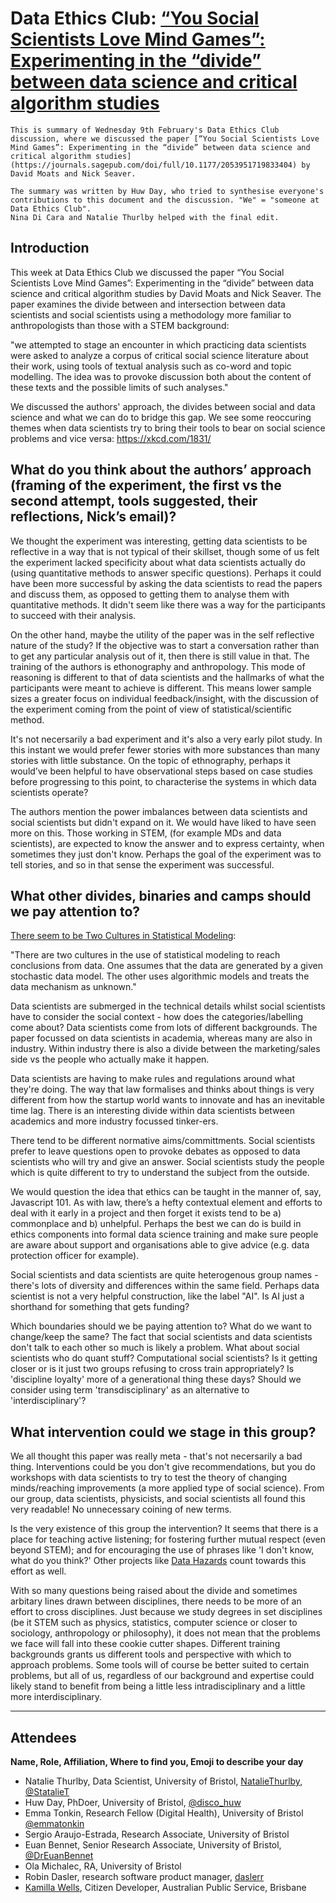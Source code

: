 # Data Ethics Club: [“You Social Scientists Love Mind Games”: Experimenting in the “divide” between data science and critical algorithm studies](https://journals.sagepub.com/doi/full/10.1177/2053951719833404)
<!--Please don't edit the info panel below-->


```{admonition} What's this? 
This is summary of Wednesday 9th February's Data Ethics Club discussion, where we discussed the paper [“You Social Scientists Love Mind Games”: Experimenting in the “divide” between data science and critical algorithm studies](https://journals.sagepub.com/doi/full/10.1177/2053951719833404) by David Moats and Nick Seaver.

The summary was written by Huw Day, who tried to synthesise everyone's contributions to this document and the discussion. "We" = "someone at Data Ethics Club". 
Nina Di Cara and Natalie Thurlby helped with the final edit.

```

## Introduction

This week at Data Ethics Club we discussed the paper “You Social Scientists Love Mind Games”: Experimenting in the “divide” between data science and critical algorithm studies by David Moats and Nick Seaver. The paper examines the divide between and intersection between data scientists and social scientists using a methodology more familiar to anthropologists than those with a STEM background:

"we attempted to stage an encounter in which practicing data scientists were asked to analyze a corpus of critical social science literature about their work, using tools of textual analysis such as co-word and topic modelling. The idea was to provoke discussion both about the content of these texts and the possible limits of such analyses."

We discussed the authors' approach, the divides between social and data science and what we can do to bridge this gap. We see some reoccuring themes when data scientists try to bring their tools to bear on social science problems and vice versa: https://xkcd.com/1831/ 

## What do you think about the authors’ approach (framing of the experiment, the first vs the second attempt, tools suggested, their reflections, Nick’s email)?

We thought the experiment was interesting, getting data scientists to be reflective in a way that is not typical of their skillset, though some of us felt the experiment lacked specificity about what data scientists actually do (using quantitative methods to answer specific questions). 
Perhaps it could have been more successful by asking the data scientists to read the papers and discuss them, as opposed to getting them to analyse them with quantitative methods. It didn't seem like there was a way for the participants to succeed with their analysis. 

On the other hand, maybe the utility of the paper was in the self reflective nature of the study? If the objective was to start a conversation rather than to get any particular analysis out of it, then there is still value in that. The training of the authors is ethonography and anthropology. This mode of reasoning is different to that of data scientists and the hallmarks of what the participants were meant to achieve is different. This means lower sample sizes a greater focus on individual feedback/insight, with the discussion of the experiment coming from the point of view of statistical/scientific method.

It's not necersarily a bad experiment and it's also a very early pilot study. In this instant we would prefer fewer stories with more substances than many stories with little substance. On the topic of ethnography, perhaps it would’ve been helpful to have observational steps based on case studies before progressing to this point, to characterise the systems in which data scientists operate?

The authors mention the power imbalances between data scientists and social scientists but didn't expand on it. We would have liked to have seen more on this. Those working in STEM, (for example MDs and data scientists), are expected to know the answer and to express certainty, when sometimes they just don't know. Perhaps the goal of the experiment was to tell stories, and so in that sense the experiment was successful.

## What other divides, binaries and camps should we pay attention to?

[There seem to be Two Cultures in Statistical Modeling](https://projecteuclid.org/journals/statistical-science/volume-16/issue-3/Statistical-Modeling--The-Two-Cultures-with-comments-and-a/10.1214/ss/1009213726.full):

"There are two cultures in the use of statistical modeling to reach conclusions from data. One assumes that the data are generated by a given stochastic data model. The other uses algorithmic models and treats the data mechanism as unknown."

Data scientists are submerged in the technical details whilst social scientists have to consider the social context - how does the categories/labelling come about? Data scientists come from lots of different backgrounds. The paper focussed on data scientists in academia, whereas many are also in industry. Within industry there is also a divide between the marketing/sales side vs the people who actually make it happen.

Data scientists are having to make rules and regulations around what they're doing. The way that law formalises and thinks about things is very different from how the startup world wants to innovate and has an inevitable time lag. There is an interesting divide within data scientists between academics and more industry focussed tinker-ers.

There tend to be different normative aims/committments. Social scientists prefer to leave questions open to provoke debates as opposed to data scientists who will try and give an answer. Social scientists study the people which is quite different to try to understand the subject from the outside.

We would question the idea that ethics can be taught in the manner of, say, Javascript 101. As with law, there’s a hefty contextual element and efforts to deal with it early in a project and then forget it exists tend to be a) commonplace and b) unhelpful. Perhaps the best we can do is build in ethics components into formal data science training and make sure people are aware about support and organisations able to give advice (e.g. data protection officer for example).

Social scientists and data scientists are quite heterogenous group names - there's lots of diversity and differences within the same field. Perhaps data scientist is not a very helpful construction, like the label "AI". Is AI just a shorthand for something that gets funding? 

Which boundaries should we be paying attention to? What do we want to change/keep the same? The fact that social scientists and data scientists don't talk to each other so much is likely a problem. What about social scientists who do quant stuff? Computational social scientists? Is it getting closer or is it just two groups refusing to cross train appropriately? Is 'discipline loyalty' more of a generational thing these days? Should we consider using  term 'transdisciplinary' as an alternative to 'interdisciplinary'?

## What intervention could we stage in this group?

We all thought this paper was really meta - that's not necersarily a bad thing. Interventions could be you don't give recommendations, but you do workshops with data scientists to try to test the theory of changing minds/reaching improvements (a more applied type of social science). From our group, data scientists, physicists, and social scientists all found this very readable! No unnecessary coining of new terms.

Is the very existence of this group the intervention? It seems that there is a place for teaching active listening; for fostering further mutual respect (even beyond STEM); and for encouraging the use of phrases like 'I don't know, what do you think?' Other projects like [Data Hazards](https://twitter.com/NatZelenka/status/1438472880644399108) count towards this effort as well.

With so many questions being raised about the divide and sometimes arbitary lines drawn between disciplines, there needs to be more of an effort to cross disciplines. Just because we study degrees in set disciplines (be it STEM such as physics, statistics, computer science or closer to sociology, anthropology or philosophy), it does not mean that the problems we face will fall into these cookie cutter shapes. Different training backgrounds grants us different tools and perspective with which to approach problems. Some tools will of course be better suited to certain problems, but all of us, regardless of our background and expertise could likely stand to benefit from being a little less intradisciplinary and a little more interdisciplinary.

---

## Attendees

__Name, Role, Affiliation, Where to find you, Emoji to describe your day__
- Natalie Thurlby, Data Scientist, University of Bristol, [NatalieThurlby](https://github.com/NatalieThurlby/), [@StatalieT](https://twitter.com/StatalieT) 
- Huw Day, PhDoer, University of Bristol, [@disco_huw](https://twitter.com/disco_huw)
- Emma Tonkin, Research Fellow (Digital Health), University of Bristol [@emmatonkin](https://twitter.com/emmatonkin) 
- Sergio Araujo-Estrada, Research Associate, University of Bristol
- Euan Bennet, Senior Research Associate, University of Bristol, [@DrEuanBennet](https://twitter.com/DrEuanBennet)
- Ola Michalec, RA, University of Bristol
- Robin Dasler, research software product manager, [daslerr](https://github.com/daslerr/)
- [Kamilla Wells](https://www.linkedin.com/in/kamilla-wells/), Citizen Developer, Australian Public Service, Brisbane
